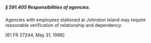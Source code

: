 ##### § 591.405 Responsibilities of agencies. #####

Agencies with employees stationed at Johnston Island may require reasonable verification of relationship and dependency.

[61 FR 27244, May 31, 1996]